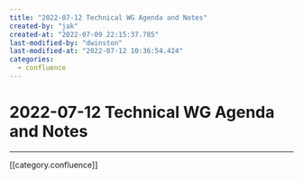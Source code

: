 ```yaml
---
title: "2022-07-12 Technical WG Agenda and Notes"
created-by: "jak"
created-at: "2022-07-09 22:15:37.785"
last-modified-by: "dwinston"
last-modified-at: "2022-07-12 10:36:54.424"
categories:
  - confluence
---
```


# 2022-07-12 Technical WG Agenda and Notes


---

[[category.confluence]]
